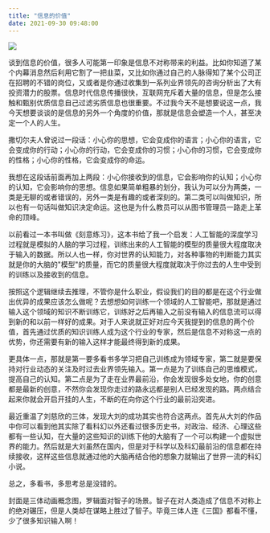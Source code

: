 ```yaml
---
title: "信息的价值"
date: 2021-09-30 09:48:00
---
```


![](a9cac82db64f474c1cc920211494e2b4.png)

谈到信息的价值，很多人可能第一印象是信息不对称带来的利益。比如你知道了某个内幕消息然后利用它割了一把韭菜，又比如你通过自己的人脉得知了某个公司正在招聘的不错的岗位，又或者是你通过收集到一系列业界领先的咨询分析出了大有投资潜力的股票。信息时代信息传播很快，互联网充斥着大量的信息，但是怎么接触和甄别优质信息自己过滤劣质信息也很重要。不过我今天不是想要说这一点，我今天想要谈谈的是信息的另外一个角度的价值，那就是信息会塑造一个人，甚至决定一个人的人生。

撒切尔夫人曾说过一段话：小心你的思想，它会变成你的语言；小心你的语言，它会变成你的行动；小心你的行动，它会变成你的习惯；小心你的习惯，它会变成你的性格；小心你的性格，它会变成你的命运。

我想在这段话前面再加上两段：小心你接收到的信息，它会影响你的认知；小心你的认知，它会影响你的思想。信息如果简单粗暴的划分，我认为可以分为两类，一类是无聊的或者错误的，另外一类是有趣的或者深刻的。第二类可以叫做知识，所以也有一句话叫做知识决定命运。这也是为什么教员可以从图书管理员一路走上革命的顶峰。

以前看过一本书叫做《刻意练习》，这本书给了我一个启发：人工智能的深度学习过程就是模拟的人脑的学习过程，训练出来的人工智能的模型的质量很大程度取决于输入的数据。所以人也一样，你对世界的认知能力，对各种事物的判断能力其实就是你的大脑的"模型"的质量，而它的质量很大程度就取决于你过去的人生中受到的训练以及接收到的信息。

按照这个逻辑继续去推理，不管你是什么职业，假设我们的目的都是在这个行业做出优异的成果应该怎么做呢？去想想如何训练一个领域的人工智能吧，那就是通过输入这个领域的知识不断训练它，训练好之后再输入之前没有输入的信息流可以得到新的和以前一样好的成果。对于人来说就正好对应今天我提到的信息的两个价值，首先通过优质的知识训练人成为这个行业的专家，然后是信息不对称这一点的优势，你还需要有新的输入这样才能最终得到新的成果。

更具体一点，那就是第一要多看书多学习把自己训练成为领域专家，第二就是要保持对行业动态的关注及时过去业界领先输入。第一点是为了训练自己的思维模式，提高自己的认知。第二点是为了走在业界最前沿，你会发现很多处女地，你的创意都是最新的创意，不然你会发现你走过的路永远都是别人已经发现的路。两点结合起来你就会开启开挂的人生，不断的在向你这个行业的最前沿突进。

最近重温了刘慈欣的三体，发现大刘的成功其实也符合这两点。首先从大刘的作品中你可以看到他其实除了看科幻以外还看过很多历史书，对政治、经济、心理这些都有一些认知，在大量的这些知识的训练下他的大脑有了一个可以构建一个虚拟世界的能力。然后就是大刘虽然在国内，但是对于科学以及科幻最前沿的信息都在持续接收，这样这些信息就通过他的大脑再结合他的想象力就输出了世界一流的科幻小说。

总之，多看书，多思考总是没错的。

封面是三体动画概念图，罗辑面对智子的场景。智子在对人类造成了信息不对称上的绝对碾压，但是人类却在谋略上胜过了智子。毕竟三体人连《三国》都看不懂，少了很多知识输入啊！
